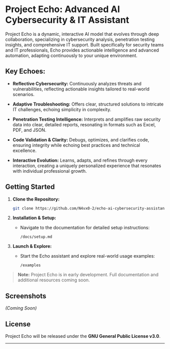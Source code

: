 # Project Echo: Advanced AI Cybersecurity & IT Assistant

Project Echo is a dynamic, interactive AI model that evolves through deep collaboration, specializing in cybersecurity analysis, penetration testing insights, and comprehensive IT support. Built specifically for security teams and IT professionals, Echo provides actionable intelligence and advanced automation, adapting continuously to your unique environment.

## Key Echoes:

-  **Reflective Cybersecurity:** Continuously analyzes threats and vulnerabilities, reflecting actionable insights tailored to real-world scenarios.

-  **Adaptive Troubleshooting:** Offers clear, structured solutions to intricate IT challenges, echoing simplicity in complexity.

-  **Penetration Testing Intelligence:** Interprets and amplifies raw security data into clear, detailed reports, resonating in formats such as Excel, PDF, and JSON.

-  **Code Validation & Clarity:** Debugs, optimizes, and clarifies code, ensuring integrity while echoing best practices and technical excellence.

-  **Interactive Evolution:** Learns, adapts, and refines through every interaction, creating a uniquely personalized experience that resonates with individual professional growth.

## Getting Started

1. **Clone the Repository:**
    ```bash
    git clone https://github.com/N4vx0-2/echo-ai-cybersecurity-assistant.git
    ```

2. **Installation & Setup:**
    - Navigate to the documentation for detailed setup instructions:
        ```
        /docs/setup.md
        ```

3. **Launch & Explore:**
    - Start the Echo assistant and explore real-world usage examples:
        ```
        /examples
        ```

> **Note:** Project Echo is in early development. Full documentation and additional resources coming soon.

## Screenshots

*(Coming Soon)*

## License

Project Echo will be released under the **GNU General Public License v3.0**. 

---

